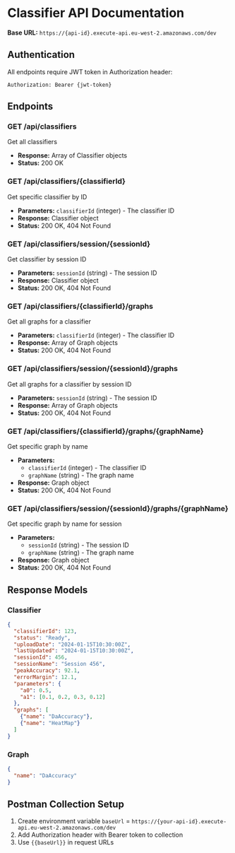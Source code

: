 # Classifier API Documentation

**Base URL:** `https://{api-id}.execute-api.eu-west-2.amazonaws.com/dev`

## Authentication
All endpoints require JWT token in Authorization header:
```
Authorization: Bearer {jwt-token}
```

## Endpoints

### GET /api/classifiers
Get all classifiers
- **Response:** Array of Classifier objects
- **Status:** 200 OK

### GET /api/classifiers/{classifierId}
Get specific classifier by ID
- **Parameters:** `classifierId` (integer) - The classifier ID
- **Response:** Classifier object
- **Status:** 200 OK, 404 Not Found

### GET /api/classifiers/session/{sessionId}
Get classifier by session ID
- **Parameters:** `sessionId` (string) - The session ID
- **Response:** Classifier object
- **Status:** 200 OK, 404 Not Found

### GET /api/classifiers/{classifierId}/graphs
Get all graphs for a classifier
- **Parameters:** `classifierId` (integer) - The classifier ID
- **Response:** Array of Graph objects
- **Status:** 200 OK, 404 Not Found

### GET /api/classifiers/session/{sessionId}/graphs
Get all graphs for a classifier by session ID
- **Parameters:** `sessionId` (string) - The session ID
- **Response:** Array of Graph objects
- **Status:** 200 OK, 404 Not Found

### GET /api/classifiers/{classifierId}/graphs/{graphName}
Get specific graph by name
- **Parameters:** 
  - `classifierId` (integer) - The classifier ID
  - `graphName` (string) - The graph name
- **Response:** Graph object
- **Status:** 200 OK, 404 Not Found

### GET /api/classifiers/session/{sessionId}/graphs/{graphName}
Get specific graph by name for session
- **Parameters:** 
  - `sessionId` (string) - The session ID
  - `graphName` (string) - The graph name
- **Response:** Graph object
- **Status:** 200 OK, 404 Not Found

## Response Models

### Classifier
```json
{
  "classifierId": 123,
  "status": "Ready",
  "uploadDate": "2024-01-15T10:30:00Z",
  "lastUpdated": "2024-01-15T10:30:00Z",
  "sessionId": 456,
  "sessionName": "Session 456",
  "peakAccuracy": 92.1,
  "errorMargin": 12.1,
  "parameters": {
    "a0": 0.5,
    "a1": [0.1, 0.2, 0.3, 0.12]
  },
  "graphs": [
    {"name": "DaAccuracy"},
    {"name": "HeatMap"}
  ]
}
```

### Graph
```json
{
  "name": "DaAccuracy"
}
```

## Postman Collection Setup
1. Create environment variable `baseUrl` = `https://{your-api-id}.execute-api.eu-west-2.amazonaws.com/dev`
2. Add Authorization header with Bearer token to collection
3. Use `{{baseUrl}}` in request URLs